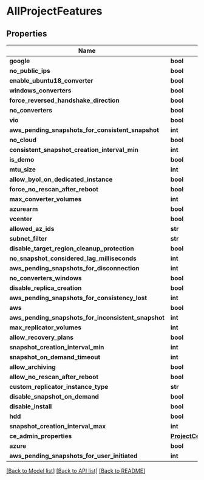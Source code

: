 # AllProjectFeatures

## Properties
Name | Type | Description | Notes
------------ | ------------- | ------------- | -------------
**google** | **bool** |  | [optional] 
**no_public_ips** | **bool** |  | [optional] 
**enable_ubuntu18_converter** | **bool** |  | [optional] 
**windows_converters** | **bool** |  | [optional] 
**force_reversed_handshake_direction** | **bool** |  | [optional] 
**no_converters** | **bool** |  | [optional] 
**vio** | **bool** |  | [optional] 
**aws_pending_snapshots_for_consistent_snapshot** | **int** |  | [optional] 
**no_cloud** | **bool** |  | [optional] 
**consistent_snapshot_creation_interval_min** | **int** |  | [optional] 
**is_demo** | **bool** |  | [optional] 
**mtu_size** | **int** |  | [optional] 
**allow_byol_on_dedicated_instance** | **bool** |  | [optional] 
**force_no_rescan_after_reboot** | **bool** |  | [optional] 
**max_converter_volumes** | **int** |  | [optional] 
**azurearm** | **bool** |  | [optional] 
**vcenter** | **bool** |  | [optional] 
**allowed_az_ids** | **str** |  | [optional] 
**subnet_filter** | **str** |  | [optional] 
**disable_target_region_cleanup_protection** | **bool** |  | [optional] 
**no_snapshot_considered_lag_milliseconds** | **int** |  | [optional] 
**aws_pending_snapshots_for_disconnection** | **int** |  | [optional] 
**no_converters_windows** | **bool** |  | [optional] 
**disable_replica_creation** | **bool** |  | [optional] 
**aws_pending_snapshots_for_consistency_lost** | **int** |  | [optional] 
**aws** | **bool** |  | [optional] 
**aws_pending_snapshots_for_inconsistent_snapshot** | **int** |  | [optional] 
**max_replicator_volumes** | **int** |  | [optional] 
**allow_recovery_plans** | **bool** |  | [optional] 
**snapshot_creation_interval_min** | **int** |  | [optional] 
**snapshot_on_demand_timeout** | **int** |  | [optional] 
**allow_archiving** | **bool** |  | [optional] 
**allow_no_rescan_after_reboot** | **bool** |  | [optional] 
**custom_replicator_instance_type** | **str** |  | [optional] 
**disable_snapshot_on_demand** | **bool** |  | [optional] 
**disable_install** | **bool** |  | [optional] 
**hdd** | **bool** |  | [optional] 
**snapshot_creation_interval_max** | **int** |  | [optional] 
**ce_admin_properties** | [**ProjectCeAdminProperties**](ProjectCeAdminProperties.md) |  | [optional] 
**azure** | **bool** |  | [optional] 
**aws_pending_snapshots_for_user_initiated** | **int** |  | [optional] 

[[Back to Model list]](../README.md#documentation-for-models) [[Back to API list]](../README.md#documentation-for-api-endpoints) [[Back to README]](../README.md)


